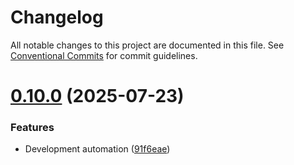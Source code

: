 # Changelog

All notable changes to this project are documented in this file. See
[Conventional Commits](https://conventionalcommits.org) for commit guidelines.

# [0.10.0](https://github.com/slothkong/ansible-playbook-unsubscribe/compare/0.9.0...0.10.0) (2025-07-23)


### Features

* Development automation ([91f6eae](https://github.com/slothkong/ansible-playbook-unsubscribe/commit/91f6eaeb4ef141f56277094ee05e892261da34d2))
